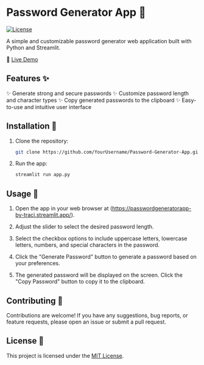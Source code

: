 # Password Generator App 🔐

[![License](https://img.shields.io/badge/license-MIT-blue.svg)](https://github.com/YourUsername/Password-Generator-App/blob/main/LICENSE)

A simple and customizable password generator web application built with Python and Streamlit.

🔗 [Live Demo](https://passwordgeneratorapp-by-traci.streamlit.app/)

## Features ✨

✨ Generate strong and secure passwords
✨ Customize password length and character types
✨ Copy generated passwords to the clipboard
✨ Easy-to-use and intuitive user interface


## Installation 🚀

1. Clone the repository:
   ```bash
   git clone https://github.com/YourUsername/Password-Generator-App.git


2. Run the app:
   ```bash
   streamlit run app.py
   ```

## Usage 🎯

1. Open the app in your web browser at (https://passwordgeneratorapp-by-traci.streamlit.app/).

2. Adjust the slider to select the desired password length.

3. Select the checkbox options to include uppercase letters, lowercase letters, numbers, and special characters in the password.

4. Click the "Generate Password" button to generate a password based on your preferences.

5. The generated password will be displayed on the screen. Click the "Copy Password" button to copy it to the clipboard.

## Contributing 🤝

Contributions are welcome! If you have any suggestions, bug reports, or feature requests, please open an issue or submit a pull request.

## License 📄

This project is licensed under the [MIT License](LICENSE).
